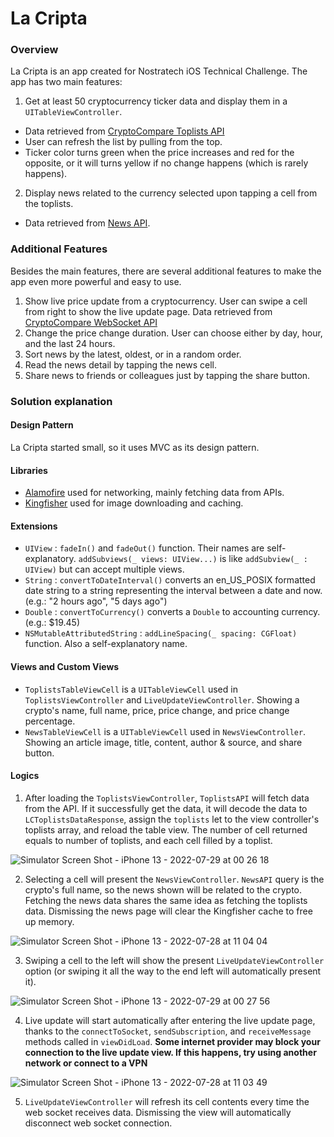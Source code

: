 # La Cripta

### Overview

La Cripta is an app created for Nostratech iOS Technical Challenge. The app has two main features:

1. Get at least 50 cryptocurrency ticker data and display them in a `UITableViewController`.
  - Data retrieved from [CryptoCompare Toplists API](https://min-api.cryptocompare.com/documentation?key=Toplists&cat=topTotalTopTierVolumeEndpointFull)
  - User can refresh the list by pulling from the top.
  - Ticker color turns green when the price increases and red for the opposite, or it will turns yellow if no change happens (which is rarely happens).
  
2. Display news related to the currency selected upon tapping a cell from the toplists.
  - Data retrieved from [News API](https://min-api.cryptocompare.com/documentation?key=News&cat=latestNewsArticlesEndpoint).
  

### Additional Features

Besides the main features, there are several additional features to make the app even more powerful and easy to use.

1. Show live price update from a cryptocurrency. User can swipe a cell from right to show the live update page. Data retrieved from [CryptoCompare WebSocket API](https://min-api.cryptocompare.com/documentation/websockets)
2. Change the price change duration. User can choose either by day, hour, and the last 24 hours.
3. Sort news by the latest, oldest, or in a random order.
4. Read the news detail by tapping the news cell.
5. Share news to friends or colleagues just by tapping the share button.


### Solution explanation

#### Design Pattern

La Cripta started small, so it uses MVC as its design pattern.

#### Libraries
  - [Alamofire](https://github.com/Alamofire/Alamofire.git) used for networking, mainly fetching data from APIs.
  - [Kingfisher](https://github.com/onevcat/Kingfisher.git) used for image downloading and caching.
  
#### Extensions
  - `UIView` : `fadeIn()` and `fadeOut()` function. Their names are self-explanatory. `addSubviews(_ views: UIView...)` is like `addSubview(_ : UIView)` but can accept multiple views.
  - `String` : `convertToDateInterval()` converts an en_US_POSIX formatted date string to a string representing the interval between a date and now. (e.g.: "2 hours ago", "5 days ago")
  - `Double` : `convertToCurrency()` converts a `Double` to accounting currency. (e.g.: $19.45)
  - `NSMutableAttributedString` : `addLineSpacing(_ spacing: CGFloat)` function. Also a self-explanatory name.
  
#### Views and Custom Views
 - `ToplistsTableViewCell` is a `UITableViewCell` used in `ToplistsViewController` and `LiveUpdateViewController`. Showing a crypto's name, full name, price, price change, and price change percentage.
 - `NewsTableViewCell` is a `UITableViewCell` used in `NewsViewController`. Showing an article image, title, content, author & source, and share button.

#### Logics
1. After loading the `ToplistsViewController`, `ToplistsAPI` will fetch data from the API. If it successfully get the data, it will decode the data to `LCToplistsDataResponse`, assign the `toplists` let to the view controller's toplists array, and reload the table view. The number of cell returned equals to number of toplists, and each cell filled by a toplist.

![Simulator Screen Shot - iPhone 13 - 2022-07-29 at 00 26 18](https://user-images.githubusercontent.com/99727731/181600377-744c1eb0-978e-49f4-9ace-ee42c223837b.png)

2. Selecting a cell will present the `NewsViewController`. `NewsAPI` query is the crypto's full name, so the news shown will be related to the crypto. Fetching the news data shares the same idea as fetching the toplists data. Dismissing the news page will clear the Kingfisher cache to free up memory.

![Simulator Screen Shot - iPhone 13 - 2022-07-28 at 11 04 04](https://user-images.githubusercontent.com/99727731/181418094-c6f052e2-06af-4db7-adf5-641fad9bd960.png)

3. Swiping a cell to the left will show the present `LiveUpdateViewController` option (or swiping it all the way to the end left will automatically present it).

![Simulator Screen Shot - iPhone 13 - 2022-07-29 at 00 27 56](https://user-images.githubusercontent.com/99727731/181600649-e987d1b2-04a4-4439-9678-879b8969a38c.png)


4. Live update will start automatically after entering the live update page, thanks to the `connectToSocket`, `sendSubscription`, and `receiveMessage` methods called in `viewDidLoad`. **Some internet provider may block your connection to the live update view. If this happens, try using another network or connect to a VPN**

![Simulator Screen Shot - iPhone 13 - 2022-07-28 at 11 03 49](https://user-images.githubusercontent.com/99727731/181418241-7878d03d-e961-4307-bb0b-abafd4525f2e.png)


5. `LiveUpdateViewController` will refresh its cell contents every time the web socket receives data. Dismissing the view will automatically disconnect web socket connection.
